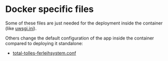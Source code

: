 # Docker specific files
Some of these files are just needed for the deployment inside the container (like [uwsgi.ini](uwsgi.ini)).

Others change the default configuration of the app inside the container compared to deploying it standalone:
  * [total-tolles-ferleihsystem.conf](total-tolles-ferleihsystem.conf)